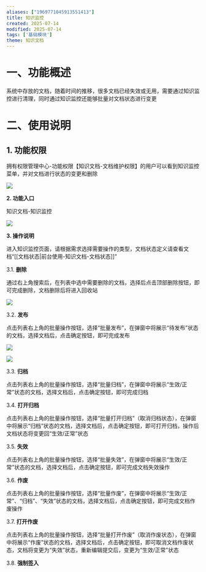 ```yaml
---
aliases: ["1969771045913551413"]
title: 知识监控
created: 2025-07-14
modified: 2025-07-14
tags: ['基础模块']
theme: 知识文档
---
```


# 一、**功能概述**

系统中存放的文档，随着时间的推移，很多文档已经失效或无用，需要通过知识监控进行清理，同时通过知识监控还能够批量对文档状态进行变更

# 二、**使用说明**

## 1. **功能权限**

拥有权限管理中心-功能权限【知识文档-文档维护权限】的用户可以看到知识监控菜单，并对文档进行状态的变更和删除

![](https://myhelpdoc.oss-cn-heyuan.aliyuncs.com/mdimages/d76bfd317eb7c51204be8a7e82c960c6.jpg)

**2. 功能入口**

知识文档-知识监控

![](https://myhelpdoc.oss-cn-heyuan.aliyuncs.com/mdimages/a2eca26a60609a3f9c2c441d84a6c7e4.jpg)

**3. 操作说明**

进入知识监控页面，请根据需求选择需要操作的类型，文档状态定义请查看文档“[[文档状态|前台使用-知识文档-文档状态]]”

3.1. **删除**

通过右上角搜索后，在列表中选中需要删除的文档，选择后点击顶部删除按钮，即可完成删除，文档删除后将进入回收站

![](https://myhelpdoc.oss-cn-heyuan.aliyuncs.com/mdimages/7f1883d68ec3516a027596cb3f37cd6f.jpg)

3.2. **发布**

点击列表右上角的批量操作按钮，选择“批量发布”，在弹窗中将展示“待发布”状态的文档，选择文档后，点击确定按钮，即可完成发布

![](https://myhelpdoc.oss-cn-heyuan.aliyuncs.com/mdimages/423a3ad8e81bad8b740ff8bf8144d87f.jpg)

![](https://myhelpdoc.oss-cn-heyuan.aliyuncs.com/mdimages/108d5c9186817ec4a43ec35a45a97a10.jpg)

3.3. **归档**

点击列表右上角的批量操作按钮，选择“批量归档”，在弹窗中将展示“生效/正常”状态的文档，选择文档后，点击确定按钮，即可完成归档

3.4. **打开归档**

点击列表右上角的批量操作按钮，选择“批量打开归档”（取消归档状态），在弹窗中将展示“归档”状态的文档，选择文档后，点击确定按钮，即可打开归档，操作后文档状态将变更回“生效/正常”状态

3.5. **失效**

点击列表右上角的批量操作按钮，选择“批量失效”，在弹窗中将展示“生效/正常”状态的文档，选择文档后，点击确定按钮，即可完成文档失效操作

3.6. **作废**

点击列表右上角的批量操作按钮，选择“批量作废”，在弹窗中将展示“生效/正常”、“归档”、“失效”状态的文档，选择文档后，点击确定按钮，即可完成文档作废操作

3.7. **打开作废**

点击列表右上角的批量操作按钮，选择“批量打开作废”（取消作废状态），在弹窗中将展示“作废”状态的文档，选择文档后，点击确定按钮，即可取消文档作废状态，文档将变更为“失效”状态，重新编辑提交后，变更为“生效/正常”状态

3.8. **强制签入**

